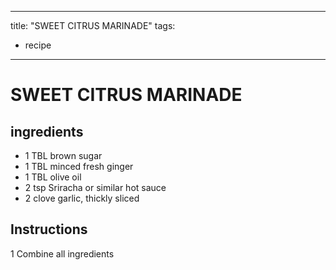 
---
title: "SWEET CITRUS MARINADE"
tags:
  - recipe
---
# SWEET CITRUS MARINADE



## ingredients
* 1 TBL brown sugar 
* 1 TBL minced fresh ginger 
* 1 TBL olive oil 
* 2 tsp Sriracha or similar hot sauce 
* 2 clove garlic, thickly sliced 



## Instructions
1 Combine all ingredients






